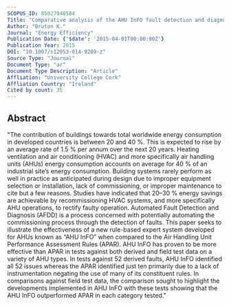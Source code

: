 ```yaml
---
SCOPUS_ID: 85027940584
Title: "Comparative analysis of the AHU InFO fault detection and diagnostic expert tool for AHUs with APAR"
Author: "Bruton K."
Journal: "Energy Efficiency"
Publication Date: {'$date': '2015-04-01T00:00:00Z'}
Publication Year: 2015
DOI: "10.1007/s12053-014-9289-z"
Source Type: "Journal"
Document Type: "ar"
Document Type Description: "Article"
Affliation: "University College Cork"
Affliation Country: "Ireland"
Cited by count: 35
---
```


## Abstract
"The contribution of buildings towards total worldwide energy consumption in developed countries is between 20 and 40 %. This is expected to rise by an average rate of 1.5 % per annum over the next 20 years. Heating ventilation and air conditioning (HVAC) and more specifically air handling units (AHUs) energy consumption accounts on average for 40 % of an industrial site’s energy consumption. Building systems rarely perform as well in practice as anticipated during design due to improper equipment selection or installation, lack of commissioning, or improper maintenance to cite but a few reasons. Studies have indicated that 20–30 % energy savings are achievable by recommissioning HVAC systems, and more specifically AHU operations, to rectify faulty operation. Automated Fault Detection and Diagnosis (AFDD) is a process concerned with potentially automating the commissioning process through the detection of faults. This paper seeks to illustrate the effectiveness of a new rule-based expert system developed for AHUs known as “AHU InFO” when compared to the Air Handling Unit Performance Assessment Rules (APAR). AHU InFO has proven to be more effective than APAR in tests against both derived and field test data on a variety of AHU types. In tests against 52 derived faults, AHU InFO identified all 52 issues whereas the APAR identified just ten primarily due to a lack of instrumentation negating the use of many of its constituent rules. In comparisons against field test data, the comparison sought to highlight the developments implemented in AHU InFO with these tests showing that the AHU InFO outperformed APAR in each category tested."

